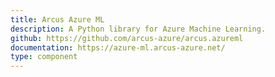 ```yaml
---
title: Arcus Azure ML
description: A Python library for Azure Machine Learning.
github: https://github.com/arcus-azure/arcus.azureml
documentation: https://azure-ml.arcus-azure.net/
type: component
---
```

